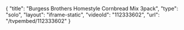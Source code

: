 {
    "title": "Burgess Brothers Homestyle Cornbread Mix 3pack",
    "type": "solo",
    "layout": "iframe-static",
    "videoId": "112333602",
    "url": "\/tvpembed\/112333602"
}